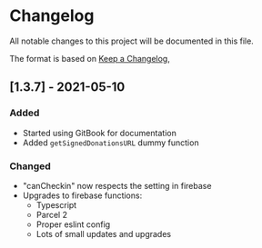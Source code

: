 # Changelog

All notable changes to this project will be documented in this file.

The format is based on [Keep a Changelog](https://keepachangelog.com/en/1.0.0/),

## [1.3.7] - 2021-05-10

### Added

- Started using GitBook for documentation
- Added `getSignedDonationsURL` dummy function

### Changed
- "canCheckin" now respects the setting in firebase
- Upgrades to firebase functions:
	- Typescript
	- Parcel 2
	- Proper eslint config
	- Lots of small updates and upgrades
